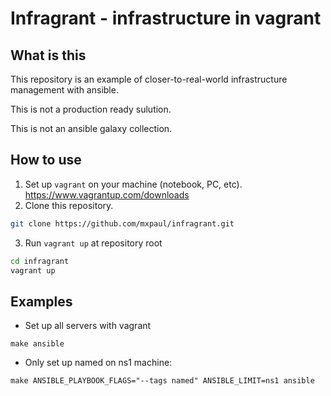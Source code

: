 # Infragrant - infrastructure in vagrant

## What is this

This repository is an example of closer-to-real-world infrastructure management with ansible.

This is not a production ready sulution.

This is not an ansible galaxy collection. 

## How to use

1. Set up `vagrant` on your machine (notebook, PC, etc). https://www.vagrantup.com/downloads
2. Clone this repository.
```bash
git clone https://github.com/mxpaul/infragrant.git 
```
3. Run `vagrant up` at repository root
```bash
cd infragrant
vagrant up
```


## Examples

- Set up all servers with vagrant
```
make ansible

```
- Only set up named on ns1 machine:
```
make ANSIBLE_PLAYBOOK_FLAGS="--tags named" ANSIBLE_LIMIT=ns1 ansible
```
